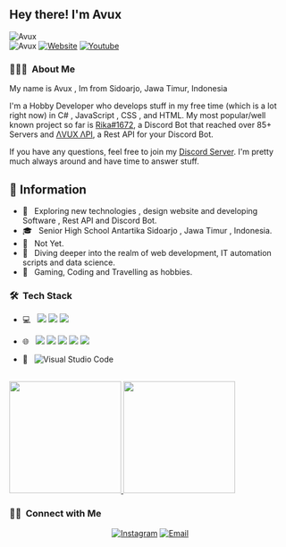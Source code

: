 <h2> Hey there! I'm Avux</h2>
<div align="left"><img alt="Avux"src="https://discord.c99.nl/widget/theme-2/889180287362273310.png"></div>
<div align="left"><img alt="Avux"src="https://komarev.com/ghpvc/?username=avuxgaming&style=flat-square&label=PROFILE+VIEWS&color=grey"> <a href="https://avux.ga/"><img alt="Website" src="https://img.shields.io/badge/Website-www.avux.ga-blue?style=flat-square&logo=google-chrome"></a> <a href="https://avux.ga/"><img alt="Youtube" src="https://img.shields.io/badge/Youtube-Avux-red?style=flat-square&logo=youtube"></a></div>

<h3> 👨🏻‍💻 &nbsp;About Me </h3>
My name is Avux , Im from Sidoarjo, Jawa Timur, Indonesia

I'm a Hobby Developer who develops stuff in my free time (which is a lot right now) in C# , JavaScript , CSS , and HTML. My most popular/well known project so far is [Rika#1672](https://rika.ga), a Discord Bot that reached over 85+ Servers and [ΛVUX ΛPI](https://api.avux.ga), a Rest API for your Discord Bot.

If you have any questions, feel free to join my [Discord Server](https://api.avux.ga/support). I'm pretty much always around and have time to answer stuff.

## 📁 Information

- 🤔 &nbsp; Exploring new technologies , design website and developing Software , Rest API and Discord Bot.
- 🎓 &nbsp; Senior High School Antartika Sidoarjo , Jawa Timur , Indonesia.
- 💼 &nbsp; Not Yet.
- 💭 &nbsp; Diving deeper into the realm of web development, IT automation scripts and data science.
- 🍭 &nbsp; Gaming, Coding and Travelling as hobbies.

<h3> 🛠 &nbsp;Tech Stack</h3>

- 💻 &nbsp; <img src="https://img.shields.io/badge/c++%20-%2300599C.svg?&style=for-the-badge&logo=c%2B%2B&ogoColor=white"/> <img src="https://img.shields.io/badge/c%23%20-%23239120.svg?&style=for-the-badge&logo=c-sharp&logoColor=white"/> <img src="https://img.shields.io/badge/python%20-%2314354C.svg?&style=for-the-badge&logo=python&logoColor=white"/>
- 🌐 &nbsp; <img src="https://img.shields.io/badge/html5%20-%23E34F26.svg?&style=for-the-badge&logo=html5&logoColor=white"/> <img src="https://img.shields.io/badge/css3%20-%231572B6.svg?&style=for-the-badge&logo=css3&logoColor=white"/> <img src="https://img.shields.io/badge/bootstrap%20-%23563D7C.svg?&style=for-the-badge&logo=bootstrap&logoColor=white"/> <img src="https://img.shields.io/badge/javascript%20-%23323330.svg?&style=for-the-badge&logo=javascript&logoColor=%23F7DF1E"/> <img src="https://img.shields.io/badge/node.js%20-%2343853D.svg?&style=for-the-badge&logo=node.js&logoColor=white"/>

- 🔧 &nbsp;
 ![Visual Studio Code](https://img.shields.io/badge/-VsCode-2C2C32?style=flat-square&logo=visual-studio-code&logoColor=0078D7)


<br/>

<a href="https://github.com/AvuxGaming">
  <img height="200em" src="https://github-readme-stats.vercel.app/api?username=avuxgaming&theme=buefy&show_icons=true" />
  <img height="200em" src="https://github-readme-stats.vercel.app/api/top-langs/?username=avuxgaming&theme=buefy&layout=compact" />
</a>

<br/>

<h3> 🤝🏻 &nbsp;Connect with Me </h3>

<p align="center">
<a href="https://www.instagram.com/d.avux/"><img alt="Instagram" src="https://img.shields.io/badge/Instagram-d.avux-blue?style=flat-square&logo=instagram"></a>
<a href="mailto:avuxgaming@gmail.com"><img alt="Email" src="https://img.shields.io/badge/Email-avuxgaming@gmail.com-blue?style=flat-square&logo=gmail"></a>
</p>
